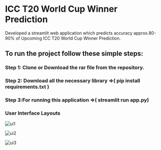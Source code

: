 # ICC T20 World Cup Winner Prediction
Developed  a streamlit web application  which predicts accuracy approx.80-90% of Upcoming ICC T20 World Cup Winner Prediction. 


## To run the project follow these simple steps:  
### Step 1: Clone or Download the rar file from the repository.
### Step 2: Download all the necessary library =>( pip install requirements.txt )
### Step  3:For running this application =>( streamlit run app.py)



### User Interface Layouts

![ui1](https://user-images.githubusercontent.com/41635465/209071844-eca64899-6ed1-4d87-9cd4-c667978315e8.png)

![ui2](https://user-images.githubusercontent.com/41635465/209071866-0a81ed62-902a-4cf6-978c-d1114f2a1780.png)

![ui3](https://user-images.githubusercontent.com/41635465/209071942-d6e1d756-8cc4-4726-9360-d1e079b835c6.png)
